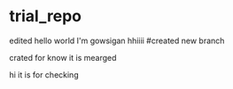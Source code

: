 # trial_repo
edited
hello world
I'm gowsigan
hhiiii
#created new branch


crated for know it is mearged



hi it is for checking



